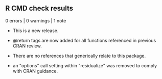 ## R CMD check results

0 errors | 0 warnings | 1 note

* This is a new release.

* @return tags are now added for all functions referenced in previous CRAN review.

* There are no references that generically relate to this package.

* an "options" call setting within "residualize" was removed to comply with CRAN guidance.